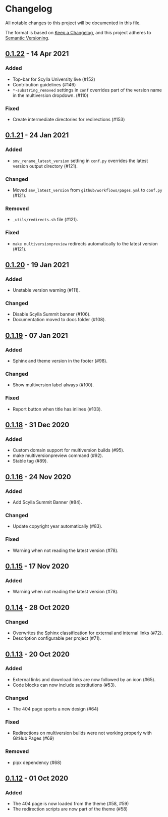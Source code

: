 # Changelog

All notable changes to this project will be documented in this file.

The format is based on [Keep a Changelog](https://keepachangelog.com/en/1.0.0/),
and this project adheres to [Semantic Versioning](https://semver.org/spec/v2.0.0.html).

## [0.1.22] - 14 Apr 2021

### Added

- Top-bar for Scylla University live (#152)
- Contribution guidelines (#146)
- ``*-substring_removed`` settings in ``conf`` overrides part of the version name in the multiversion dropdown. (#110)

### Fixed

- Create intermediate directories for redirections (#153)

## [0.1.21] - 24 Jan 2021

### Added

- ``smv_rename_latest_version`` setting in ``conf.py`` overrides the latest version output directory (#121).

### Changed

- Moved ``smv_latest_version`` from ``github/workflows/pages.yml`` to ``conf.py`` (#121).

### Removed

- ``_utils/redirects.sh`` file (#121).

### Fixed

- ``make multiversionpreview`` redirects automatically to the latest version (#121).
 

## [0.1.20] - 19 Jan 2021

### Added
- Unstable version warning (#111).

### Changed

- Disable Scylla Summit banner (#106).
- Documentation moved to docs folder (#108).

## [0.1.19] - 07 Jan 2021

### Added

- Sphinx and theme version in the footer (#98).

### Changed

- Show multiversion label always (#100).

### Fixed

- Report button when title has inlines (#103).

## [0.1.18] - 31 Dec 2020

### Added

- Custom domain support for multiversion builds (#95).
- make multiversionpreview command (#92).
- Stable tag (#89).

## [0.1.16] - 24 Nov 2020

### Added

- Add Scylla Summit Banner (#84).

### Changed

- Update copyright year automatically (#83).

### Fixed

- Warning when not reading the latest version (#78).

## [0.1.15] - 17 Nov 2020

### Added

- Warning when not reading the latest version (#78).

## [0.1.14] - 28 Oct 2020

### Changed

- Overwrites the Sphinx classification for external and internal links (#72).
- Description configurable per project (#71).

## [0.1.13] - 20 Oct 2020

### Added
- External links and download links are now followed by an icon (#65).
- Code blocks can now include substitutions (#53).

### Changed

- The 404 page sports a new design (#64)

### Fixed

- Redirections on multiversion builds were not working properly with GitHub Pages (#69)

### Removed

- pipx dependency (#68)

## [0.1.12] - 01 Oct 2020

### Added

- The 404 page is now loaded from the theme (#58, #59)
- The redirection scripts are now part of the theme (#58)

[0.1.22]: https://github.com/scylladb/sphinx-scylladb-theme/compare/0.1.21...0.1.22
[0.1.21]: https://github.com/scylladb/sphinx-scylladb-theme/compare/0.1.20...0.1.21
[0.1.20]: https://github.com/scylladb/sphinx-scylladb-theme/compare/0.1.19...0.1.20
[0.1.19]: https://github.com/scylladb/sphinx-scylladb-theme/compare/0.1.18...0.1.19
[0.1.18]: https://github.com/scylladb/sphinx-scylladb-theme/compare/0.1.16...0.1.18
[0.1.16]: https://github.com/scylladb/sphinx-scylladb-theme/compare/0.1.15...0.1.16
[0.1.15]: https://github.com/scylladb/sphinx-scylladb-theme/compare/0.1.14...0.1.15
[0.1.14]: https://github.com/scylladb/sphinx-scylladb-theme/compare/0.1.13...0.1.14
[0.1.13]: https://github.com/scylladb/sphinx-scylladb-theme/compare/0.1.12...0.1.13
[0.1.12]: https://github.com/scylladb/sphinx-scylladb-theme/releases/tag/0.1.12
